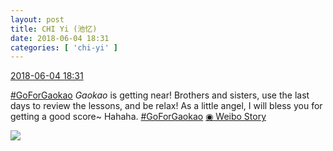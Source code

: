 ```yaml
---
layout: post
title: CHI Yi (池忆)
date: 2018-06-04 18:31
categories: [ 'chi-yi' ]
---
```


<div class="weibo-info">
  <a href="https://weibo.com/6117581836/GjPm3FuUq">2018-06-04 18:31</a>
</div>

[#GoForGaokao](http://s.weibo.com/weibo/%23%E9%AB%98%E8%80%83%E5%8A%A0%E6%B2%B9%23) *Gaokao* is getting near! Brothers and sisters, use the last days to review the lessons, and be relax! As a little angel, I will bless you for getting a good score~ Hahaha. [#GoForGaokao](http://s.weibo.com/weibo/%23%E9%AB%98%E8%80%83%E5%8A%A0%E6%B2%B9%23) [◉ Weibo Story](https://m.weibo.cn/c/story/player?oid=1042151:23135424247256440125061_6)

<!-- more -->

<a href="//f.us.sinaimg.cn/004nLo1Mlx07l03nzZlK010402007fyY0k010.mp4?Expires=1528379268&ssig=jTcjtMhwqx&KID=unistore,video">
  <img class="weibo-pic-preview" src="//wx2.sinaimg.cn/large/006G0KuMly8frzbrxlr9hj30f00qomzm.jpg" />
</a>
